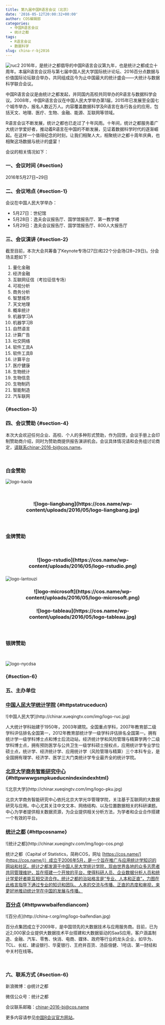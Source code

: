 ```yaml
---
title: 第九届中国R语言会议（北京）
date: '2016-05-12T20:00:32+00:00'
author: COS编辑部
categories:
  - 中国R语言会议
  - 统计之都
tags:
  - R语言会议
  - 数据科学
slug: china-r-bj2016
---
```


![ruc2](https://cos.name/wp-content/uploads/2016/05/ruc2.jpg) 2016年，是统计之都倡导的中国R语言会议第九年，也是统计之都成立十周年。本届R语言会议将与第七届中国人民大学国际统计论坛、2016百分点数据与价值国际论坛联合举办，共同组成迄今为止中国最大的统计盛会——大统计与数据科学联合会议。

中国R语言会议是由统计之都发起，并同国内高校共同举办的R语言与数据科学会议。2008年，中国R语言会议在中国人民大学举办第1届，2015年已发展至全国七个城市举办，报名人数近万人。内容覆盖数据科学及R语言在各行各业的应用，包括天文、地理、医疗、生物、金融、能源、互联网等领域。

R语言会议不断发展，统计之都也已走过了十年风雨。十年间，统计之都服务着广大统计学爱好者，推动着R语言在中国的不断发展，见证着数据科学时代的逐渐崛起。在这样一个值得纪念的时刻，让我们相聚人大，相聚统计之都十周年庆典，也相聚这场数据与统计的盛宴！

会议的相关情况如下：

### 一、会议时间 {#section}

2016年5月27日~29日<!--more-->

### 二、会议地点 {#section-1}

会议在中国人民大学举办：

  * 5月27日：世纪馆
  * 5月28日：逸夫会议报告厅、国学馆报告厅、第一教学楼
  * 5月29日：逸夫会议报告厅、国学馆报告厅、800人大报告厅

### 三、会议演讲 {#section-2}

截至目前，本次大会共筹备了Keynote专场(27日)和22个分会场(28~29日)。分会场主题如下：

  1. 量化金融
  2. 经济金融
  3. 互联网征信（考拉征信专场）
  4. 可视分析
  5. 商务分析
  6. 智慧城市
  7. 天文地理
  8. 概率统计
  9. 机器学习A
 10. 机器学习B
 11. 自然语言
 12. 计算广告
 13. 社交网络
 14. 软件工具A
 15. 软件工具B
 16. 计算平台
 17. 医疗健康
 18. 生物统计
 19. 生物信息
 20. 生物制药
 21. 智能制造
 22. 汽车联网

###  {#section-3}

### 四、会议赞助 {#section-4}

本次大会欢迎任何企业、高校、个人的多种形式赞助，作为回馈，会议手册上会印制赞助商介绍，同时为赞助商提供报告演讲机会。会议具体情况请和会务组讨论商定，请联系chinar-2016-bj@cos.name。

&nbsp;

<h3 class="text-center" style="text-align: left;">
  白金赞助
</h3>

![logo-kaola](https://cos.name/wp-content/uploads/2016/05/logo-kaola.jpg)

&nbsp;

<h3 class="text-center" style="text-align: center;">
  ![logo-liangbang](https://cos.name/wp-content/uploads/2016/05/logo-liangbang.jpg)
</h3>

<h3 class="text-center" style="text-align: center;">
</h3>

&nbsp;

<h3 class="text-center" style="text-align: left;">
  金牌赞助
</h3>

&nbsp;

<h3 class="text-center" style="text-align: center;">
  ![logo-rstudio](https://cos.name/wp-content/uploads/2016/05/logo-rstudio.png)
</h3>

<h3 class="text-center" style="text-align: center;">
</h3>

![logo-lantouzi](https://cos.name/wp-content/uploads/2016/05/logo-lantouzi.png)

<h3 class="text-center" style="text-align: center;">
  ![logo-microsoft](https://cos.name/wp-content/uploads/2016/05/logo-microsoft.png)
</h3>

<h3 class="text-center" style="text-align: center;">
  ![logo-tableau](https://cos.name/wp-content/uploads/2016/05/logo-tableau.jpg)
</h3>

<h3 class="text-center" style="text-align: center;">
</h3>

&nbsp;

<h3 class="text-center" style="text-align: left;">
  银牌赞助
</h3>

&nbsp;

![logo-nycdsa](https://cos.name/wp-content/uploads/2016/05/logo-nycdsa.png)

### 

###  {#section-6}

### 五、主办单位

<div class="text-center">
</div>

<div class="text-center">
</div>

### [中国人民大学统计学院](http://stat.ruc.edu.cn/) {#httpstatruceducn}

<div class="row">
  <div class="col-md-6 col-md-offset-3">
    ![中国人民大学](http://chinar.xueqingtv.com/img/logo-ruc.jpg)
  </div>
</div>

人大统计学科始建于1950年，2003年建院。全国重点学科，2007年教育部二级学科评估排名全国第一，2012年教育部统计学一级学科评估排名全国第一。拥有统计学一级学科博士点和博士后流动站，经济统计学和风险管理与精算学两个二级学科博士点，拥有预防医学与公共卫生一级学科硕士授权点，应用统计学专业学位硕士点，统计学、经济统计学、应用统计学（风险管理与精算）三个本科专业，是全国拥有理学、经济学、医学三大门类统计学专业最齐全的统计学院。

### [北京大学商务智能研究中心](http://www.gsm.pku.edu.cn/index/index.html) {#httpwwwgsmpkueducnindexindexhtml}

<div class="row">
  <div class="col-md-6 col-md-offset-3">
    ![北京大学](http://chinar.xueqingtv.com/img/logo-pku.jpg)
  </div>
</div>

北京大学商务智能研究中心依托北京大学光华管理学院，关注基于互联网的大数据研究与应用。中心尤其关注中文文本、网络结构、以及位置数据相关的科研课题。中心为学者提供相关数据资源，为企业提供相关分析方法，为学者和企业合作搭建一个有效的平台。

### [统计之都](https://cos.name/) {#httpcosname}

<div class="row">
  <div class="col-md-6 col-md-offset-3">
    ![统计之都](http://chinar.xueqingtv.com/img/logo-cos.png)
  </div>
</div>

统计之都（Capital of Statistics，简称COS，网址 [https://cos.name/](https://cos.name/)）成立于2006年5月，是一个旨在推广与应用统计学知识的网站和社区。统计之都发源于中国人民大学统计学院，现由世界各地的众多志愿者共同管理维护，旨在搭建一个开放的平台，使得科研人员、企业数据分析人员和统计学爱好者能互相交流合作。统计之都的治站格言是“专业、人本和正直”，力图在此格言指导下通过专业的知识和团队、人本的交流与传播、正直的态度和审视，来更好地推动统计学在中国的发展与传播。

### [百分点](http://www.baifendian.com/) {#httpwwwbaifendiancom}

<div class="row">
  <div class="col-md-6 col-md-offset-3">
    ![百分点](http://china-r.org/img/logo-baifendian.jpg)
  </div>
</div>

百分点集团成立于2009年，是中国领先的大数据技术与应用服务商。目前，已为近2,000家企业提供大数据技术平台搭建和大数据驱动的SaaS应用，客户涵盖制造、金融、汽车、零售、快消、电商、媒体、政府等行业的龙头企业，如华为、TCL、长虹、建设银行、华夏银行、王府井百货、汤臣倍健、1号店、第一财经和中关村在线等。

&nbsp;

### 六、联系方式 {#section-6}

新浪微博：@统计之都

微信公众号：统计之都

会议联系邮箱：chinar-2016-bj@cos.name

更多内容请参见[中国R会议官方网站](http://china-r.org/bj2016/index.html)。
